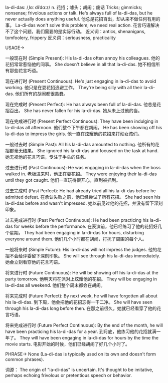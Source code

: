 la-di-das: /ˌlɑː diˈdɑːz/
n.
花招；噱头；胡闹；废话
Tricks; gimmicks; nonsense; frivolous actions or talk.
He's always full of la-di-das, but he never actually does anything useful.  他总是花招百出，却从来不做任何有用的事。
La-di-das won't solve this problem; we need real action.  花言巧语解决不了这个问题，我们需要的是实际行动。
近义词：antics, shenanigans, tomfoolery, frippery
反义词：seriousness, practicality


USAGE->

一般现在时 (Simple Present):
His la-di-das often annoy his colleagues. 他的花招常常惹恼他的同事。
She doesn't believe in all that la-di-das. 她不相信所有那些花言巧语。

现在进行时 (Present Continuous):
He's just engaging in la-di-das to avoid working. 他只是在耍花招逃避工作。
They're being silly with all their la-di-das. 他们所有的胡闹都很愚蠢。


现在完成时 (Present Perfect):
He has always been full of la-di-das. 他总是花招百出。
She has never fallen for his la-di-das. 她从未上过他的当。


现在完成进行时 (Present Perfect Continuous):
They have been indulging in la-di-das all afternoon. 他们整个下午都在胡闹。
He has been showing off his la-di-das to impress the girls. 他一直在炫耀他的花招来打动女孩们。


一般过去时 (Simple Past):
All his la-di-das amounted to nothing. 他所有的花招都毫无结果。
She ignored his la-di-das and focused on the task at hand. 她无视他的花言巧语，专注于手头的任务。


过去进行时 (Past Continuous):
He was engaging in la-di-das when the boss walked in. 老板进来时，他正在耍花招。
They were enjoying their la-di-das until they got caught. 他们一直玩得很开心，直到被抓到。


过去完成时 (Past Perfect):
He had already tried all his la-di-das before he admitted defeat. 在承认失败之前，他已经尝试了所有花招。
She had seen his la-di-das before and wasn't impressed. 她以前见过他的花招，并没有留下深刻印象。


过去完成进行时 (Past Perfect Continuous):
He had been practicing his la-di-das for weeks before the performance. 在表演前，他已经练习了他的花招好几个星期。
They had been engaging in la-di-das for hours, disturbing everyone around them.  他们几个小时都在胡闹，打扰了周围的每个人。


一般将来时 (Simple Future):
His la-di-das will not impress the judges. 他的花招不会给评委留下深刻印象。
She will see through his la-di-das immediately. 她会立刻看穿他的花言巧语。


将来进行时 (Future Continuous):
He will be showing off his la-di-das at the party tomorrow. 他明天将在派对上炫耀他的花招。
They will be engaging in la-di-das all weekend. 他们整个周末都会在胡闹。


将来完成时 (Future Perfect):
By next week, he will have forgotten all about his la-di-das. 到下周，他会把他的花招忘得一干二净。
She will have seen through his la-di-das long before then.  在那之前很久，她就已经看穿了他的花言巧语。


将来完成进行时 (Future Perfect Continuous):
By the end of the month, he will have been practicing his la-di-das for a year. 到月底，他练习他的花招就满一年了。
They will have been engaging in la-di-das for hours by the time the movie starts. 电影开始的时候，他们已经胡闹了好几个小时了。


PHRASE->
None (La-di-das is typically used on its own and doesn't form common phrases).


词源：
The origin of "la-di-das" is uncertain. It's thought to be imitative, perhaps echoing frivolous or pretentious speech or behavior.


